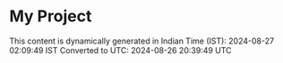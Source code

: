 # My Project

This content is dynamically generated in Indian Time (IST): 2024-08-27 02:09:49 IST
Converted to UTC: 2024-08-26 20:39:49 UTC
